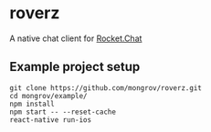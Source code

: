 # roverz
A native chat client for [Rocket.Chat](https://rocket.chat/)

## Example project setup
```
git clone https://github.com/mongrov/roverz.git
cd mongrov/example/
npm install
npm start -- --reset-cache
react-native run-ios
```
